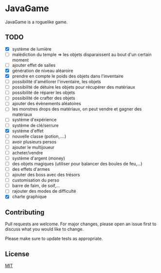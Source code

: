 # JavaGame

JavaGame is a roguelike game.


## TODO 
- [X] système de lumière
- [ ] malédiction du temple => les objets disparaissent au bout d'un certain moment
- [ ] ajouter effet de salles
- [X] génération de niveau aléaroire
- [X] prendre en compte le poids des objets dans l'inventaire
- [ ] possibilité d'améliorer l'inventaire, les objets
- [ ] possibilité de détuire les objets pour récupérer des matériaux
- [ ] possibilité de réparer les objets
- [ ] possibilité de crafter des objets
- [ ] ajouter des évènements aléatoires
- [ ] les monstres drops des matériaux, on peut vendre et gagner des matériaux
- [ ] système d'expérience
- [ ] système de clé/serrure
- [x] système d'effet
- [ ] nouvelle classe (potion,....)
- [ ] avoir plusieurs persos
- [ ] ajouter le multijoueur
- [ ] acheter/vendre
- [ ] système d'argent (money)
- [ ] des objets magiques (utiliser pour balancer des boules de feu,...)
- [ ] des effets d'armes
- [ ] ajouter des boss avec des trésors
- [ ] customisation du perso
- [ ] barre de faim, de soif,...
- [ ] rajouter des modes de difficulté
- [X] charte graphique

## Contributing
Pull requests are welcome. For major changes, please open an issue first to discuss what you would like to change.

Please make sure to update tests as appropriate.

## License
[MIT](https://choosealicense.com/licenses/mit/)